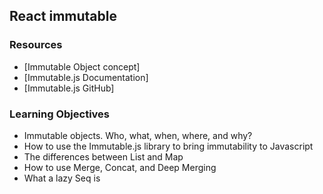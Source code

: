 ## React immutable
### Resources

- [Immutable Object concept]
- [Immutable.js Documentation]
- [Immutable.js GitHub]

### Learning Objectives

- Immutable objects. Who, what, when, where, and why?
- How to use the Immutable.js library to bring immutability to Javascript
- The differences between List and Map
- How to use Merge, Concat, and Deep Merging
- What a lazy Seq is
